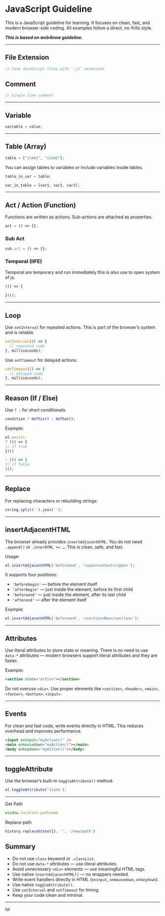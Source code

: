 <link rel="preload" as="style" href="https://actwu.github.io/md.css"/>  
<link rel="stylesheet" href="https://actwu.github.io/md.css"/>  

# JavaScript Guideline

This is a JavaScript guideline for learning.
It focuses on clean, fast, and modern browser-side coding.
All examples follow a direct, no-frills style.

***This is based on web4now guideline.***

---

## File Extension

```javascript
// Save JavaScript files with `.js` extension
```

## Comment

```javascript
// Single line comment
```

---

## Variable

```javascript
variable = value;
```

---

## Table (Array)

```javascript
table = ["item1", "item2"];
```

You can assign tables to variables or include variables inside tables.

```javascript
table_in_var = table;

var_in_table = [var1, var2, var3];
```

---

## Act / Action (Function)

Functions are written as actions. Sub-actions are attached as properties.

```javascript
act = () => {};
```

### Sub Act
```javascript
sub.act = () => {};
```

### Temporal (IIFE)

Temporal are temporary and run immediately this is also use to open system of js.

```javascript
(() => {
  
})();
```

---

## Loop

Use `setInterval` for repeated actions.
This is part of the browser’s system and is reliable.

```javascript
setInterval(() => {
  // repeated code
}, milliseconds);
```

Use `setTimeout` for delayed actions.

```javascript
setTimeout(() => {
  // delayed code
}, milliseconds);
```

---

## Reason (If / Else) 

Use `? :` for short conditionals.

```javascript
condition ? doThis() : doThat();
```

Example:

```javascript
el.exists
? (() => {
// if true
})()

: (() => {
// if false
)();
```

---

## Replace

For replacing characters or rebuilding strings:

```javascript
string.split('').join('');
```

---

## insertAdjacentHTML

The browser already provides `insertAdjacentHTML`.
You do not need `.append()` or `.innerHTML += …`.
This is clean, safe, and fast.

Usage:

```javascript
el.insertAdjacentHTML('beforeend', '<span>content</span>');
```

It supports four positions:

* `'beforebegin'` — before the element itself
* `'afterbegin'` — just inside the element, before its first child
* `'beforeend'` — just inside the element, after its last child
* `'afterend'` — after the element itself

Example:

```javascript
el.insertAdjacentHTML('beforeend', '<section>New</section>');
```

---

## Attributes

Use literal attributes to store state or meaning.
There is no need to use `data-*` attributes — modern browsers support literal attributes and they are faster.

Example:

```html
<section state="active"></section>
```

Do not overuse `<div>`. Use proper elements like `<section>`, `<header>`, `<main>`, `<footer>`, `<button>`, `<input>`.

---

## Events

For clean and fast code, write events directly in HTML.
This reduces overhead and improves performance.

```html
<input oninput="myAction()" />
<main onmousedown="myAction()"></main>
<body onkeydown="myAction()"></body>
```

---

## toggleAttribute

Use the browser’s built-in `toggleAttribute()` method.

```javascript
el.toggleAttribute('state');
```

---

Get Path
```js
window.location.pathname
```

Replace path
```js
history.replaceState({}, '', '/new/path')
```

## Summary

* Do not use `class` keyword or `.classList`.
* Do not use `data-*` attributes — use literal attributes.
* Avoid unnecessary `<div>` elements — use meaningful HTML tags.
* Use native `insertAdjacentHTML()` — no wrappers needed.
* Write event handlers directly in HTML (`oninput`, `onmousedown`, `onkeydown`).
* Use native `toggleAttribute()`.
* Use `setInterval` and `setTimeout` for timing.
* Keep your code clean and minimal.

---

lol
